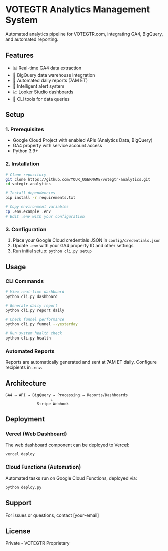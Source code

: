# VOTEGTR Analytics Management System

Automated analytics pipeline for VOTEGTR.com, integrating GA4, BigQuery, and automated reporting.

## Features

- 📊 Real-time GA4 data extraction
- 💾 BigQuery data warehouse integration
- 📧 Automated daily reports (7AM ET)
- 🚨 Intelligent alert system
- 📈 Looker Studio dashboards
- 🔧 CLI tools for data queries

## Setup

### 1. Prerequisites
- Google Cloud Project with enabled APIs (Analytics Data, BigQuery)
- GA4 property with service account access
- Python 3.9+

### 2. Installation

```bash
# Clone repository
git clone https://github.com/YOUR_USERNAME/votegtr-analytics.git
cd votegtr-analytics

# Install dependencies
pip install -r requirements.txt

# Copy environment variables
cp .env.example .env
# Edit .env with your configuration
```

### 3. Configuration

1. Place your Google Cloud credentials JSON in `config/credentials.json`
2. Update `.env` with your GA4 property ID and other settings
3. Run initial setup: `python cli.py setup`

## Usage

### CLI Commands

```bash
# View real-time dashboard
python cli.py dashboard

# Generate daily report
python cli.py report daily

# Check funnel performance
python cli.py funnel --yesterday

# Run system health check
python cli.py health
```

### Automated Reports

Reports are automatically generated and sent at 7AM ET daily. Configure recipients in `.env`.

## Architecture

```
GA4 → API → BigQuery → Processing → Reports/Dashboards
                    ↓
              Stripe Webhook
```

## Deployment

### Vercel (Web Dashboard)
The web dashboard component can be deployed to Vercel:

```bash
vercel deploy
```

### Cloud Functions (Automation)
Automated tasks run on Google Cloud Functions, deployed via:

```bash
python deploy.py
```

## Support

For issues or questions, contact [your-email]

## License

Private - VOTEGTR Proprietary